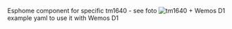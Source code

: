 Esphome component for specific tm1640 - see foto
![tm1640 + Wemos D1](https://github.com/user-attachments/assets/d824b68e-c831-42d5-9bf4-9b78cfb18c62)
example yaml to use it with Wemos D1
